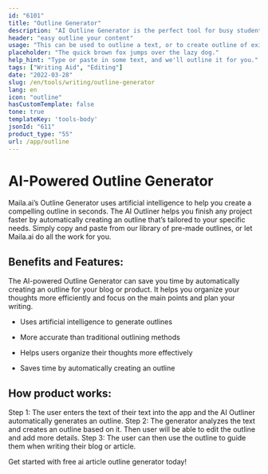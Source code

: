 ```yaml
---
id: "6101"
title: "Outline Generator"
description: "AI Outline Generator is the perfect tool for busy students and professionals who need to quickly generate outlines for their papers and presentations. This AI-powered tool uses natural language processing to automatically generate outline templates based on your input text. Simply enter your text and the AI Outline Generator will do the rest, creating a well-organized, easy-to-follow outline that will help you get your thoughts down on paper quickly and efficiently."
header: "easy outline your content"
usage: "This can be used to outline a text, or to create outline of existing content."
placeholder: "The quick brown fox jumps over the lazy dog."
help_hint: "Type or paste in some text, and we'll outline it for you."
tags: ["Writing Aid", "Editing"]
date: "2022-03-28"
slug: /en/tools/writing/outline-generator
lang: en
icon: "outline"
hasCustomTemplate: false
tone: true
templateKey: 'tools-body'
jsonId: "611"
product_type: "55"
url: /app/outline
---
```



# AI-Powered Outline Generator

Maila.ai’s Outline Generator uses artificial intelligence to help you create a compelling outline in seconds. The AI Outliner helps you finish any project faster by automatically creating an outline that’s tailored to your specific needs. Simply copy and paste from our library of pre-made outlines, or let Maila.ai do all the work for you.


## Benefits and Features:

The AI-powered Outline Generator can save you time by automatically creating an outline for your blog or product. It helps you organize your thoughts more efficiently and focus on the main points and plan your writing.


- Uses artificial intelligence to generate outlines 

- More accurate than traditional outlining methods 

- Helps users organize their thoughts more effectively 

- Saves time by automatically creating an outline 

## How product works: 

Step 1: The user enters the text of their text into the app and the AI Outliner automatically generates an outline.
Step 2: The generator analyzes the text and creates an outline based on it. Then user will be able to edit the outline and add more details.
Step 3: The user can then use the outline to guide them when writing their blog or article.

Get started with free ai article outline generator today!


